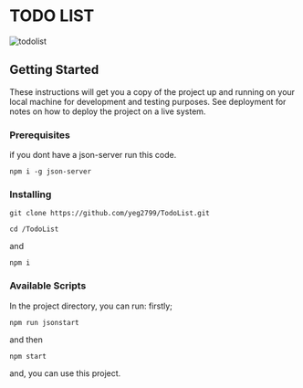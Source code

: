 # TODO LIST
![todolist](https://user-images.githubusercontent.com/57830634/102712750-76e2b100-42d4-11eb-89ee-398f5bb74365.PNG)
## Getting Started
These instructions will get you a copy of the project up and running on your local machine for development and testing purposes. See deployment for notes on how to deploy the project on a live system.
### Prerequisites
if you dont have a json-server run this code.
```
npm i -g json-server
```
### Installing
```
git clone https://github.com/yeg2799/TodoList.git 
```
```
cd /TodoList
```
and
```
npm i
```
### Available Scripts
In the project directory, you can run:
firstly;
```
npm run jsonstart
```
and then
```
npm start
```
and, you can use this project.
